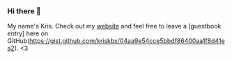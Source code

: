 ### Hi there 🦜

My name's Kris. Check out my [website](https://kris.cool) and feel free to leave a [guestbook entry] here on GitHub(https://gist.github.com/kriskbx/04aa9e54cce5bbdf86400aa1f8d41ea2). <3

